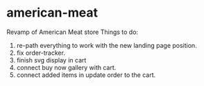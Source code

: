 # american-meat
Revamp of American Meat store
Things to do:
1. re-path everything to work with the new landing page position.
2. fix order-tracker.
3. finish svg display in cart
4. connect buy now gallery with cart.
5. connect added items in update order to the cart.
